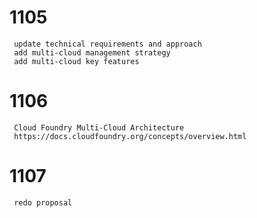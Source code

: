 # 1105

  ```
   update technical requirements and approach
   add multi-cloud management strategy
   add multi-cloud key features
  ```

# 1106

  ```
   Cloud Foundry Multi-Cloud Architecture
   https://docs.cloudfoundry.org/concepts/overview.html
  ```

# 1107

  ```
   redo proposal
  ```
